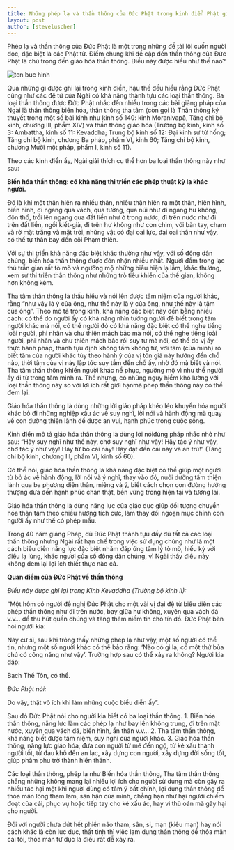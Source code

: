 ```yaml
---
title: Những phép lạ và thần thông của Đức Phật trong kinh điển Phật giáo
layout: post
author: [steveluscher]
---
```


 Phép lạ và thần thông của Đức Phật là một trong những đề tài lôi cuốn người đọc, đặc biệt là các Phật tử. Điểm chung khi đề cập đến thần thông của Đức Phật là chú trọng đến giáo hóa thần thông. Điều này được hiểu như thế nào?

![ten buc hinh](https://images.kienthuc.net.vn/uploaded/maianh/2018_12_24/nhung-phep-la-va-than-thong-cua-duc-phat-trong-kinh-dien-phat-giao.jpg "ten buc hinh")

Qua những gì được ghi lại trong kinh điển, hậu thế đều hiểu rằng Đức Phật cũng như các đệ tử của Ngài có khả năng thành tựu các loại thần thông. Ba loại thần thông được Đức Phật nhắc đến nhiều trong các bài giảng pháp của Ngài là thần thông biến hóa, thần thông tha tâm (còn gọi là Thần thông ký thuyết trong một số bài kinh như kinh số 140: kinh Moranivapā, Tăng chi bộ kinh, chương III, phẩm XIV) và thần thông giáo hóa (Trường bộ kinh, kinh số 3: Ambattha, kinh số 11: Kevaddha; Trung bộ kinh số 12: Đại kinh sư tử hống; Tăng chi bộ kinh, chương Ba pháp, phẩm VI, kinh 60; Tăng chi bộ kinh, chương Mười một pháp, phẩm I, kinh số 11).
  
Theo các kinh điển ấy, Ngài giải thích cụ thể hơn ba loại thần thông này như sau:

**Biến hóa thần thông: có khả năng thi triển các phép thuật kỳ lạ khác người.**

Đó là khi một thân hiện ra nhiều thân, nhiều thân hiện ra một thân, hiện hình, biến hình, đi ngang qua vách, qua tường, qua núi như đi ngang hư không, độn thổ, trồi lên ngang qua đất liền như ở trong nước, đi trên nước như đi trên đất liền, ngồi kiết-già, đi trên hư không như con chim, với bàn tay, chạm và rờ mặt trăng và mặt trời, những vật có đại oai lực, đại oai thần như vậy, có thể tự thân bay đến cõi Phạm thiên.

Với sự thi triển khả năng đặc biệt khác thường như vậy, với số đông dân chúng, biến hóa thần thông được đón nhận nhiều nhất. Người đắm trong lạc thú trần gian rất tò mò và ngưỡng mộ những biểu hiện lạ lẫm, khác thường, xem sự thi triển thần thông như những trò tiêu khiển của thế gian, không hơn không kém.

Tha tâm thần thông là thấu hiểu và nói lên được tâm niệm của người khác, rằng “như vậy là ý của ông, như thế này là ý của ông, như thế này là tâm của ông”. Theo mô tả trong kinh, khả năng đặc biệt này đến bằng nhiều cách: có thể do người ấy có khả năng nhìn tướng người để biết trong tâm người khác mà nói, có thể người đó có khả năng đặc biệt có thể nghe tiếng loài người, phi nhân và chư thiên mách bảo mà nói, có thể nghe tiếng loài người, phi nhân và chư thiên mách bảo rồi suy tư mà nói, có thể do vị ấy thực hành pháp, thành tựu định không tầm không tứ, với tâm (của mình) rõ biết tâm của người khác tùy theo hành ý của vị tôn giả này hướng đến chỗ nào, thời tâm của vị này lập tức suy tầm đến chỗ ấy, nhờ đó mà biết và nói. Tha tâm thần thông khiến người khác nể phục, ngưỡng mộ vì như thể người ấy đi từ trong tâm mình ra. Thế nhưng, có những nguy hiểm khó lường với loại thần thông này so với lợi ích rất giới hạnmà phép thần thông này có thể đem lại.

Giáo hóa thần thông là dùng những lời giáo pháp khéo léo khuyến hóa người khác bỏ đi những nghiệp xấu ác về suy nghĩ, lời nói và hành động mà quay về con đường thiện lành để được an vui, hạnh phúc trong cuộc sống.

Kinh điển mô tả giáo hóa thần thông là dùng lời nóiđúng pháp nhắc nhở như sau: “Hãy suy nghĩ như thế này, chớ suy nghĩ như vậy! Hãy tác ý như vậy, chớ tác ý như vậy! Hãy từ bỏ cái này! Hãy đạt đến cái này và an trú!” (Tăng chi bộ kinh, chương III, phẩm VI, kinh số 60).

Có thể nói, giáo hóa thần thông là khả năng đặc biệt có thể giúp một người từ bỏ ác về hành động, lời nói và ý nghĩ, thay vào đó, nuôi dưỡng tâm thiện lành qua ba phương diện thân, miệng và ý, biết cách chọn con đường hướng thượng đưa đến hạnh phúc chân thật, bền vững trong hiện tại và tương lai.

Giáo hóa thần thông là dùng năng lực của giáo dục giúp đối tượng chuyển hóa thân tâm theo chiều hướng tích cực, làm thay đổi ngoạn mục chính con người ấy như thể có phép mầu.
 
Trong 40 năm giảng Pháp, dù Đức Phật thành tựu đầy đủ tất cả các loại thần thông nhưng Ngài rất hạn chế trong việc sử dụng chúng như là một cách biểu diễn năng lực đặc biệt nhằm đáp ứng tâm lý tò mò, hiếu kỳ với điều lạ lùng, khác người của số đông dân chúng, vì Ngài thấy điều này không đem lại lợi ích thiết thực nào cả.

**Quan điểm của Đức Phật về thần thông**

*Điều này được ghi lại trong Kinh Kevaddha (Trường bộ kinh II):*

“Một hôm có người đề nghị Đức Phật cho một vài vị đại đệ tử biểu diễn các phép thần thông như đi trên nước, bay giữa hư không, xuyên qua vách đá v.v… để thu hút quần chúng và tăng thêm niềm tin cho tín đồ.
Đức Phật bèn hỏi người kia:

 Này cư sĩ, sau khi trông thấy những phép lạ như vậy, một số người có thể tin, nhưng một số người khác có thể bảo rằng: ‘Nào có gì lạ, có một thứ bùa chú có công năng như vậy’. Trường hợp sau có thể xảy ra không?
Người kia đáp:

 Bạch Thế Tôn, có thể.

*Đức Phật nói:*

 Do vậy, thật vô ích khi làm những cuộc biểu diễn ấy”.

Sau đó Đức Phật nói cho người kia biết có ba loại thần thông. 1. Biến hóa thần thông, năng lực làm các phép lạ như bay lên không trung, đi trên mặt nước, xuyên qua vách đá, biến hình, ẩn thân v.v… 2. Tha tâm thần thông, khả năng biết được tâm niệm, suy nghĩ của người khác. 3. Giáo hóa thần thông, năng lực giáo hóa, đưa con người từ mê đến ngộ, từ kẻ xấu thành người tốt, từ đau khổ đến an lạc, xây dựng con người, xây dựng đời sống tốt, giúp phàm phu trở thành hiền thánh.

Các loại thần thông, phép lạ như Biến hóa thần thông, Tha tâm thần thông chẳng những không mang lại nhiều lợi ích cho người sử dụng mà còn gây ra nhiều tác hại một khi người dùng có tâm ý bất chính, lợi dụng thần thông để thỏa mãn lòng tham lam, sân hận của mình, chẳng hạn như hại người chiếm đoạt của cải, phục vụ hoặc tiếp tay cho kẻ xấu ác, hay vì thù oán mà gây hại cho người.

Đối với người chưa dứt hết phiền não tham, sân, si, mạn (kiêu mạn) hay nói cách khác là còn lục dục, thất tình thì việc lạm dụng thần thông để thỏa mãn cái tôi, thỏa mãn tư dục là điều rất dễ xảy ra.

